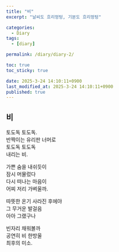 ```yaml
---
title: "비"
excerpt: "날씨도 흐리멍텅, 기분도 흐리멍텅"

categories:
  - Diary
tags:
  - [diary]

permalink: /diary/diary-2/

toc: true
toc_sticky: true

date: 2025-3-24 14:10:11+0900
last_modified_at: 2025-3-24 14:10:11+0900
published: true
---
```


## 비
토도독 토도독. <br>
반짝이는 유리판 너머로 <br>
토도독 토도독 <br>
내리는 비. 

가쁜 숨을 내쉬듯이 <br>
잠시 머물렀다 <br>
다시 떠나는 마음이 <br>
어찌 저리 가벼울까. <br>

따뜻한 온기 사라진 후에야 <br>
그 무거운 발걸음 <br>
아아 그랬구나 <br>

빈자리 채워볼까 <br>
공연히 비 한방울 <br>
최후의 미소. <br>
